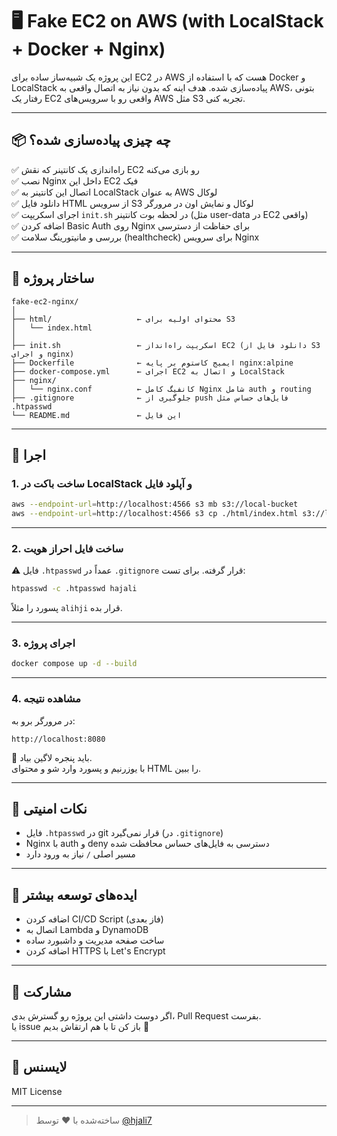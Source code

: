 # 🖥️ Fake EC2 on AWS (with LocalStack + Docker + Nginx)

این پروژه یک شبیه‌ساز ساده برای EC2 در AWS هست که با استفاده از Docker و LocalStack پیاده‌سازی شده.
هدف اینه که بدون نیاز به اتصال واقعی به AWS، بتونی رفتار یک EC2 واقعی رو با سرویس‌های AWS مثل S3 تجربه کنی.

---

## 📦 چه چیزی پیاده‌سازی شده؟

✅ راه‌اندازی یک کانتینر که نقش EC2 رو بازی می‌کنه  
✅ نصب Nginx داخل این EC2 فیک  
✅ اتصال این کانتینر به LocalStack به عنوان AWS لوکال  
✅ دانلود فایل HTML از سرویس S3 لوکال و نمایش اون در مرورگر  
✅ اجرای اسکریپت `init.sh` در لحظه بوت کانتینر (مثل user-data در EC2 واقعی)  
✅ اضافه کردن Basic Auth روی Nginx برای حفاظت از دسترسی  
✅ بررسی و مانیتورینگ سلامت (healthcheck) برای سرویس Nginx

---

## 🧱 ساختار پروژه

```
fake-ec2-nginx/
│
├── html/                   ← محتوای اولیه برای S3
│   └── index.html
│
├── init.sh                 ← اسکریپت راه‌انداز EC2 (دانلود فایل از S3 و اجرای nginx)
├── Dockerfile              ← ایمیج کاستوم بر پایه nginx:alpine
├── docker-compose.yml      ← اجرای EC2 و اتصال به LocalStack
├── nginx/
│   └── nginx.conf          ← کانفیگ کامل Nginx شامل auth و routing
├── .gitignore              ← جلوگیری از push فایل‌های حساس مثل .htpasswd
└── README.md               ← این فایل
```

---

## 🚀 اجرا

### 1. ساخت باکت در LocalStack و آپلود فایل

```bash
aws --endpoint-url=http://localhost:4566 s3 mb s3://local-bucket
aws --endpoint-url=http://localhost:4566 s3 cp ./html/index.html s3://local-bucket/index.html
```

---

### 2. ساخت فایل احراز هویت

⚠️ فایل `.htpasswd` عمداً در `.gitignore` قرار گرفته. برای تست:

```bash
htpasswd -c .htpasswd hajali
```

پسورد را مثلاً `alihji` قرار بده.

---

### 3. اجرای پروژه

```bash
docker compose up -d --build
```

---

### 4. مشاهده نتیجه

در مرورگر برو به:

```
http://localhost:8080
```

🔐 باید پنجره لاگین بیاد.  
با یوزرنیم و پسورد وارد شو و محتوای HTML را ببین.

---

## 🔐 نکات امنیتی

- فایل `.htpasswd` در git قرار نمی‌گیرد (در `.gitignore`)
- Nginx با auth و deny دسترسی به فایل‌های حساس محافظت شده
- مسیر اصلی `/` نیاز به ورود دارد

---

## 🧠 ایده‌های توسعه بیشتر

- اضافه کردن CI/CD Script (فاز بعدی)
- اتصال به Lambda و DynamoDB
- ساخت صفحه مدیریت و داشبورد ساده
- اضافه کردن HTTPS با Let's Encrypt

---

## 🤝 مشارکت

اگر دوست داشتی این پروژه رو گسترش بدی، Pull Request بفرست.  
یا issue باز کن تا با هم ارتقاش بدیم 💪

---

## 📇 لایسنس

MIT License

---

> ساخته‌شده با ❤️ توسط [@hjali7](https://github.com/hjali7)